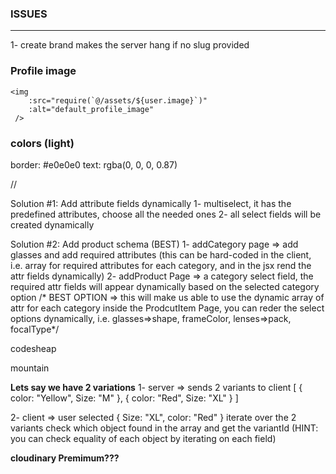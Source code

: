 ### ISSUES
---------
1- create brand makes the server hang if no slug provided

### Profile image 
```
<img
    :src="require(`@/assets/${user.image}`)"
    :alt="default_profile_image"    
 />
```

### colors (light)
border: #e0e0e0
text: rgba(0, 0, 0, 0.87)    

//


Solution #1: Add attribute fields dynamically
1- multiselect, it has the predefined attributes, choose all the needed ones
2- all select fields will be created dynamically


Solution #2: Add product schema (BEST)
1- addCategory page => add glasses and add required attributes 
(this can be hard-coded in the client, i.e. array for required attributes for each category, and in the jsx rend the attr fields dynamically)
2- addProduct Page => a category select field, the required attr fields will appear dynamically based on the selected category option
/* BEST OPTION => this will make us able to use the dynamic array of attr for each category inside the ProdcutItem Page, you can reder the select options dynamically, i.e. glasses=>shape, frameColor, lenses=>pack, focalType*/


codesheap

mountain



**Lets say we have 2 variations**
1- server => sends 2 variants to client
    [
      { color: "Yellow", Size: "M" },
      { color: "Red", Size: "XL" }
    ]


2- client => user selected { Size: "XL", color: "Red" }
            iterate over the 2 variants
              check which object found in the array and get the variantId (HINT: you can check equality of each object by iterating on each field)


**cloudinary Premimum???**